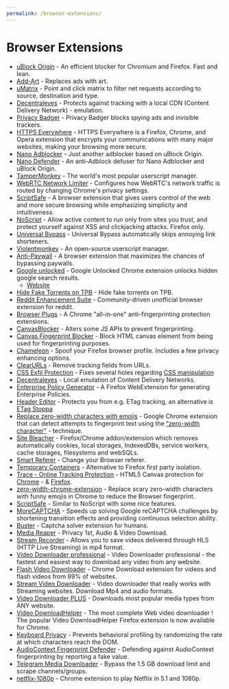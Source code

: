 ```yaml
---
permalink: /browser-extensions/
---
```


# Browser Extensions

- [uBlock Origin](https://github.com/gorhill/uBlock) - An efficient blocker for Chromium and Firefox. Fast and lean.
- [Add-Art](https://add-art.org/) - Replaces ads with art.
- [uMatrix](https://github.com/gorhill/uMatrix) - Point and click matrix to filter net requests according to source, destination and type.
- [Decentraleyes](https://decentraleyes.org/) - Protects against tracking with a local CDN (Content Delivery Network) - emulation.
- [Privacy Badger](https://www.eff.org/privacybadger) - Privacy Badger blocks spying ads and invisible trackers.
- [HTTPS Everywhere](https://www.eff.org/https-everywhere) - HTTPS Everywhere is a Firefox, Chrome, and Opera extension that encrypts your communications with many major websites, making your browsing more secure.
- [Nano Adblocker](https://github.com/NanoAdblocker/NanoCore) - Just another adblocker based on uBlock Origin.
- [Nano Defender](https://jspenguin2017.github.io/uBlockProtector/) - An anti-Adblock defuser for Nano Adblocker and uBlock Origin.
- [TamperMonkey](https://chrome.google.com/webstore/detail/tampermonkey/dhdgffkkebhmkfjojejmpbldmpobfkfo?hl=en) - The world's most popular userscript manager.
- [WebRTC Network Limiter](https://chrome.google.com/webstore/detail/webrtc-network-limiter/npeicpdbkakmehahjeeohfdhnlpdklia?hl=en) - Configures how WebRTC's network traffic is routed by changing Chrome's privacy settings.
- [ScriptSafe](https://chrome.google.com/webstore/detail/scriptsafe/oiigbmnaadbkfbmpbfijlflahbdbdgdf?hl=en) - A browser extension that gives users control of the web and more secure browsing while emphasizing simplicity and intuitiveness.
- [NoScript](https://noscript.net/getit) - Allow active content to run only from sites you trust, and protect yourself against XSS and clickjacking attacks. Firefox only.
- [Universal Bypass](https://chrome.google.com/webstore/detail/universal-bypass/aihomhdbhpnpmcnnbckjjcebjoikpihj) - Universal Bypass automatically skips annoying link shorteners.
- [Violentmonkey](https://violentmonkey.github.io/) - An open-source userscript manager.
- [Anti-Paywall](https://github.com/nextgens/anti-paywall) - A browser extension that maximizes the chances of bypassing paywalls.
- [Google unlocked](https://github.com/Ibit-to/google-unlocked) - Google Unlocked Chrome extension unlocks hidden google search results.
  - [Website](https://ibit.uno/)
- [Hide Fake Torrents on TPB](https://chrome.google.com/webstore/detail/hide-fake-torrents-on-tpb/fkdhkcpmifehkmadpldbbdadepgplcmo) - Hide fake torrents on TPB.
- [Reddit Enhancement Suite](http://redditenhancementsuite.com/) - Community-driven unofficial browser extension for reddit.
- [Browser Plugs](https://www.browserplugs.com/) - A Chrome "all-in-one" anti-fingerprinting protection extensions.
- [CanvasBlocker](https://github.com/kkapsner/CanvasBlocker) - Alters some JS APIs to prevent fingerprinting.
- [Canvas Fingerprint Blocker](https://github.com/joue-quroi/canvas-fingerprint-blocker) - Block HTML canvas element from being used for fingerprinting purposes.
- [Chameleon](https://addons.mozilla.org/en-US/firefox/addon/chameleon-ext/) - Spoof your Firefox browser profile. Includes a few privacy enhancing options.
- [ClearURLs](https://gitlab.com/KevinRoebert/ClearUrls) - Remove tracking fields from URLs.
- [CSS Exfil Protection](https://github.com/mlgualtieri/CSS-Exfil-Protection) - Fixes several holes regarding [CSS manipulation](https://www.mike-gualtieri.com/css-exfil-vulnerability-tester)
- [Decentraleyes](https://git.synz.io/Synzvato/decentraleyes) - Local emulation of Content Delivery Networks.
- [Enterprise Policy Generator](https://github.com/cadeyrn/enterprise-policy-generator) - A Firefox WebExtension for generating Enterprise Policies.
- [Header Editor](https://addons.mozilla.org/firefox/addon/header-editor/) - Protects you from e.g. ETag tracking, an alternative is [ETag Stoppa](https://addons.mozilla.org/firefox/addon/etag-stoppa/)
- [Replace zero-width characters with emojis](https://github.com/chpmrc/zero-width-chrome-extension) - Google Chrome extension that can detect attempts to fingerprint text using the ["zero-width character"](https://www.bleepingcomputer.com/news/security/google-chrome-extension-detects-zero-width-character-fingerprinting-attacks/) - technique.
- [Site Bleacher](https://github.com/wooque/site-bleacher) - Firefox/Chrome addon/extension which removes automatically cookies, local storages, IndexedDBs, service workers, cache storages, filesystems and webSQLs.
- [Smart Referer](https://gitlab.com/smart-referer/smart-referer) - Change your Browser referer.
- [Temporary Containers](https://addons.mozilla.org/en-US/firefox/addon/temporary-containers/) - Alternative to Firefox first party isolation.
- [Trace - Online Tracking Protection](https://absolutedouble.co.uk/trace/) - HTML5 Canvas protection for [Chrome](https://chrome.google.com/webstore/detail/trace/njkmjblmcfiobddjgebnoeldkjcplfjb) - & [Firefox](https://addons.mozilla.org/en-US/firefox/addon/absolutedouble-trace).
- [zero-width-chrome-extension](https://github.com/chpmrc/zero-width-chrome-extension) - Replace scary zero-width characters with funny emojis in Chrome to reduce the Browser fingerprint.
- [ScriptSafe](https://github.com/andryou/scriptsafe) - Similar to NoScript with some nice features.
- [MoreCAPTCHA](https://greasyfork.org/en/scripts/31088-morecaptcha) - Speeds up solving Google reCAPTCHA challenges by shortening transition effects and providing continuous selection ability.
- [Buster](https://github.com/dessant/buster) - Captcha solver extension for humans.
- [Media Reaper](https://sasrip.cf/) - Privacy 1st, Audio & Video Download.
- [Stream Recorder](https://www.hlsloader.com/) - Allows you to save videos delivered through HLS (HTTP Live Streaming) in mp4 format.
- [Video Downloader professional](https://chrome.google.com/webstore/detail/video-downloader-professi/bacakpdjpomjaelpkpkabmedhkoongbi) - Video Downloader professional - the fastest and easiest way to download any video from any website.
- [Flash Video Downloader](https://chrome.google.com/webstore/detail/flash-video-downloader/aiimdkdngfcipjohbjenkahhlhccpdbc) - Chrome Download extension for videos and flash videos from 99% of websites.
- [Stream Video Downloader](https://chrome.google.com/webstore/detail/stream-video-downloader/imkngaibigegepnlckfcbecjoilcjbhf) - Video downloader that really works with Streaming websites. Download Mp4 and audio formats.
- [Video Downloader PLUS](https://chrome.google.com/webstore/detail/video-downloader-plus/fhplmmllnpjjlncfjpbbpjadoeijkogc) - Downloads most popular media types from ANY website.
- [Video DownloadHelper](https://chrome.google.com/webstore/detail/video-downloadhelper/lmjnegcaeklhafolokijcfjliaokphfk) - The most complete Web video downloader ! The popular Video DownloadHelper Firefox extension is now available for Chrome.
- [Keyboard Privacy](https://chrome.google.com/webstore/detail/keyboard-privacy/aoeboeflhhnobfjkafamelopfeojdohk) - Prevents behavioral profiling by randomizing the rate at which characters reach the DOM.
- [AudioContext Fingerprint Defender](hhttps://chrome.google.com/webstore/detail/audiocontext-fingerprint/pcbjiidheaempljdefbdplebgdgpjcbe?hl=en) - Defending against AudioContext fingerprinting by reporting a fake value.
- [Telegram Media Downloader](https://chrome.google.com/webstore/detail/telegram-media-downloader/ffhhcekaaamffjnapdckmnkllkmmpfnh) - Bypass the 1.5 GB download limit and scrape channels/groups.
- [netflix-1080p](https://github.com/truedread/netflix-1080p/) - Chrome extension to play Netflix in 5.1 and 1080p.
